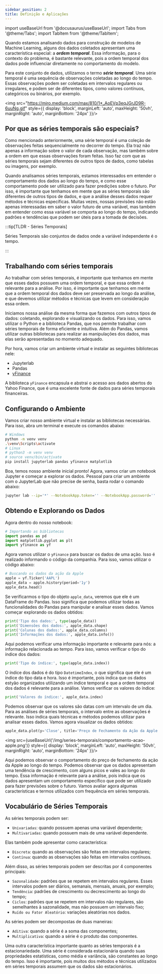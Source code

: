 ```yaml
---
sidebar_position: 2
title: Definição e Aplicações
---
```


import useBaseUrl from '@docusaurus/useBaseUrl';
import Tabs from '@theme/Tabs';
import TabItem from '@theme/TabItem';

Quando estamos analisando dados para construção de modelos de Machine Learning, alguns dos dados coletados apresentam uma característica especial: a ***ordem temporal***. Essa informação, para o contexto do problema, é bastante relevante, pois a ordem temporal dos dados pode influenciar diretamente no comportamento do modelo.

Para este conjunto de dados, utilizamos o termo ***série temporal***. Uma série temporal é uma sequência de observações coletadas ao longo do tempo. Essas observações podem ser coletadas em intervalos regulares ou irregulares, e podem ser de diferentes tipos, como valores contínuos, categóricos ou binários, por exemplo.

<img src="https://miro.medium.com/max/810/1*_AoEVp3eqJGrJD9R-6uuNg.gif" style={{ display: 'block', marginLeft: 'auto', maxHeight: '50vh', marginRight: 'auto', marginBottom: '24px' }}/>

## Por que as séries temporais são especiais?

Como mencionado anteriormente, uma série temporal é uma coleção de observações feitas sequencialmente no decorrer do tempo. Ela traz não apenas a informação sobre o valor de cada observação, mas também sobre a ordem em que essas observações foram feitas. Isso faz com que as séries temporais sejam diferentes de outros tipos de dados, como tabelas ou imagens, por exemplo.

Quando analisamos séries temporais, estamos interessados em entender o comportamento dos dados ao longo do tempo, e como esse comportamento pode ser utilizado para fazer predições sobre o futuro. Por isso, é importante que tenhamos em mente que as séries temporais são diferentes de outros tipos de dados, e que a análise desses dados requer métodos e técnicas específicas. Muitas vezes, nossas previsões não estão apenas interessadas em saber o valor futuro de uma variável, mas também em entender como essa variável se comporta ao longo do tempo, indicando padrões e tendências que podem ser úteis para a tomada de decisões.

:::tip[TLDR - Séries Temporais]

Séries Temporais são conjuntos de dados onde a variável independente é o tempo.

:::

## Trabalhando com séries temporais

Ao trabalhar com séries temporais, é importante que tenhamos em mente que esses dados possuem uma ordem temporal, e que essa ordem é relevante para a análise. Por isso, é importante que tenhamos em mente que a ordem temporal dos dados deve ser preservada ao longo da análise, e que devemos utilizar métodos e técnicas que levem em consideração essa ordem.

Iniciamos nossa análise da mesma forma que fazemos com outros tipos de dados: coletando, explorando e visualizando os dados. Para isso, vamos utilizar o Python e a biblioteca Pandas, que nos permite trabalhar com séries temporais de forma eficiente e intuitiva. Além do Pandas, vamos utilizar outras bibliotecas para realizar as manipulações dos dados, mas elas serão apresentadas no momento adequado.

Por hora, vamos criar um ambiente virtual e instalar as seguintes bibliotecas nele:

- Jupyterlab
- Pandas
- [yFinance](https://pypi.org/project/yfinance/)

A biblioteca `yFinance` encapsula e abstrai o acesso aos dados abertos do Yahoo Finance, que é uma excelente fonte de dados para séries temporais financeiras.

## Configurando o Ambiente

Vamos criar nosso ambiente virtual e instalar as bibliotecas necessárias. Para isso, abra um terminal e execute os comandos abaixo:

```bash
# Windows
python -m venv venv
.\venv\Scripts\activate
# Linux
# python3 -m venv venv
# source venv/bin/activate
pip install jupyterlab pandas yfinance matplotlib
```

Boa, temos nosso ambiente inicial pronto! Agora, vamos criar um notebook Jupyter e começar a explorar os dados. Pessoal para criar um ambiente com o JupyterLab que não precise de senha, basta rodar o comando abaixo:

```bash
jupyter lab --ip='*' --NotebookApp.token='' --NotebookApp.password=''
```


## Obtendo e Explorando os Dados

Agora dentro do nosso notebook:

```py
# Importando as bibliotecas
import pandas as pd
import matplotlib.pyplot as plt
import yfinance as yf
```

Agora vamos utilizar o `yFinance` para buscar os dados de uma ação. Isso é realizado informando o código da companhia. Para isso, vamos utilizar o código abaixo:

```py
# Buscando os dados da ação da Apple
apple = yf.Ticker('AAPL')
apple_data = apple.history(period='1y')
apple_data.head()
```

Se verificarmos o tipo do objeto `apple_data`, veremos que ele é um DataFrame do Pandas. Isso significa que podemos utilizar todas as funcionalidades do Pandas para manipular e analisar esses dados. Vamos começar explorando os dados obtidos:

```py
print('Tipo dos dados:', type(apple_data))
print('Dimensões dos dados:', apple_data.shape)
print('Colunas dos dados:', apple_data.columns)
print('Informações dos dados:', apple_data.info())
```

Aqui podemos verificar uma informação importante e relevante para nós: a informação relacionada ao tempo. Para isso, vamos verificar o tipo do índice dos dados:

```py
print('Tipo do índice:', type(apple_data.index))
```

O índice dos dados é do tipo `DatetimeIndex`, o que significa que ele é um índice do tipo data e hora. Isso é importante, pois indica que os dados estyão organizados utilizando um índice temporal e que a ordem temporal dos dados é relevante para a análise. Vamos verificar os valores do índice:

```py
print('Valores do índice:', apple_data.index)
```

Podemos observar que os valores são datas com um intervalo de um dia. Para as análises de séries temporais, o intervalo entre as observações é relevante. Isso indica quais técnicas e métodos podemos utilizar para analisar esses dados. Vamos agora visualizar os dados obtidos:

```py
apple_data.plot(y='Close', title='Preço de Fechamento da Ação da Apple')
```

<img src={useBaseUrl('/img/series-temporais/comportamento-acao-apple.png')} style={{ display: 'block', marginLeft: 'auto', maxHeight: '50vh', marginRight: 'auto', marginBottom: '24px' }}/>

Aqui podemos observar o comportamento do preço de fechamento da ação da Apple ao longo do tempo. Podemos observar que os dados apresentam uma tendência de crescimento, com alguns picos e vales ao longo do tempo. Essa informação é relevante para a análise, pois indica que os dados apresentam um comportamento específico que pode ser utilizado para fazer previsões sobre o futuro. Vamos avaliar agora algumas características e termos utilizados com frequência em séries temporais.

## Vocabulário de Séries Temporais

As séries temporais podem ser:

- `Univariadas`: quando possuem apenas uma variável dependente;
- `Multivariadas`: quando possuem mais de uma variável dependente.

Elas também pode apresentar como característica:

- `Discreta`: quando as observações são feitas em intervalos regulares;
- `Contínua`: quando as observações são feitas em intervalos contínuos.

Além disso, as séries temporais podem ser descritas por 4 componentes principais:

- `Sazonalidade`: padrões que se repetem em intervalos regulares. Esses intervalos podem ser diários, semanais, mensais, anuais, por exemplo;
- `Tendência`: padrões de crescimento ou decrescimento ao longo do tempo;
- `Ciclos`: padrões que se repetem em intervalos não regulares, são semelhantes à sazonalidade, mas não possuem um intervalo fixo;
- `Ruído ou Fator Aleatório`: variações aleatórias nos dados.

As séries podem ser decompostas de duas maneiras:

- `Aditiva`: quando a série é a soma das componentes;
- `Multiplicativa`: quando a série é o produto das componentes.

Uma outra característica importante quanto as séries temporais é a estacionariedade. Uma série é considerada estacionária quando suas propriedades estatísticas, como média e variância, são constantes ao longo do tempo. Isso é importante, pois muitos dos métodos e técnicas utilizados em séries temporais assumem que os dados são estacionários.

